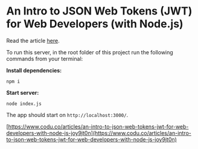 # An Intro to JSON Web Tokens (JWT) for Web Developers (with Node.js)

Read the article [here](https://www.codu.co/articles/an-intro-to-json-web-tokens-jwt-for-web-developers-with-node-js-joy9jt0n).
 
To run this server, in the root folder of this project run the following commands from your terminal:

**Install dependencies:**
```
npm i
```
**Start server:**
```
node index.js
```
The app should start on `http://localhost:3000/`.

[https://www.codu.co/articles/an-intro-to-json-web-tokens-jwt-for-web-developers-with-node-js-joy9jt0n](https://www.codu.co/articles/an-intro-to-json-web-tokens-jwt-for-web-developers-with-node-js-joy9jt0n)
